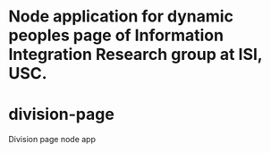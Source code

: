 Node application for dynamic peoples page of Information Integration Research group at ISI, USC.
=======
division-page
=============

Division page node app
